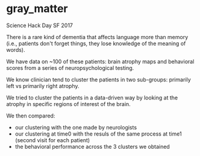# gray_matter
Science Hack Day SF 2017

There is a rare kind of dementia that affects language more than memory (i.e., patients don't forget things, they lose knowledge of the meaning of words).

We have data on ~100 of these patients: brain atrophy maps and behavioral scores from a series of neuropsychological testing.

We know clinician tend to cluster the patients in two sub-groups: primarily left vs primarily right atrophy.

We tried to cluster the patients in a data-driven way by looking at the atrophy in specific regions of interest of the brain.

We then compared:
* our clustering with the one made by neurologists
* our clustering at time0 with the resuls of the same process at time1 (second visit for each patient)
* the behavioral performance across the 3 clusters we obtained
